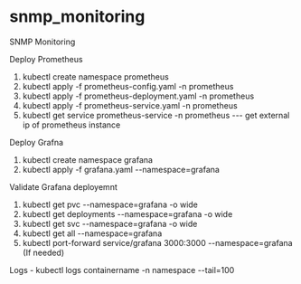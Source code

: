 # snmp_monitoring
SNMP Monitoring


Deploy Prometheus
1. kubectl create namespace prometheus
2. kubectl apply -f prometheus-config.yaml -n prometheus
3. kubectl apply -f prometheus-deployment.yaml -n prometheus
4. kubectl apply -f prometheus-service.yaml -n prometheus
5. kubectl get service prometheus-service -n prometheus --- get external ip of prometheus instance

Deploy Grafna
1. kubectl create namespace grafana
2. kubectl apply -f grafana.yaml --namespace=grafana

Validate Grafana deployemnt
1. kubectl get pvc --namespace=grafana -o wide
2. kubectl get deployments --namespace=grafana -o wide
3. kubectl get svc --namespace=grafana -o wide
4. kubectl get all --namespace=grafana
5. kubectl port-forward service/grafana 3000:3000 --namespace=grafana  (If needed)




  Logs - kubectl logs containername -n namespace --tail=100


